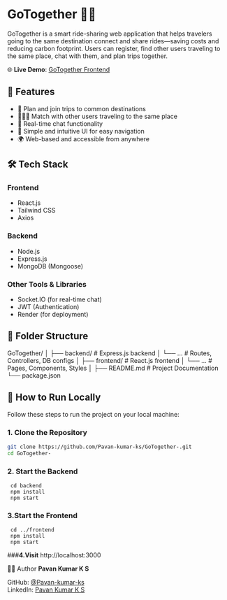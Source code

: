 # GoTogether 🚗💬

GoTogether is a smart ride-sharing web application that helps travelers going to the same destination connect and share rides—saving costs and reducing carbon footprint. Users can register, find other users traveling to the same place, chat with them, and plan trips together.

🌐 **Live Demo**: [GoTogether Frontend](https://frontend-gotogether.onrender.com)

## 🚀 Features

- 🧭 Plan and join trips to common destinations  
- 🧑‍🤝‍🧑 Match with other users traveling to the same place  
- 💬 Real-time chat functionality  
- 🧾 Simple and intuitive UI for easy navigation  
- 🌍 Web-based and accessible from anywhere  

## 🛠️ Tech Stack

### Frontend
- React.js
- Tailwind CSS
- Axios

### Backend
- Node.js
- Express.js
- MongoDB (Mongoose)

### Other Tools & Libraries
- Socket.IO (for real-time chat)
- JWT (Authentication)
- Render (for deployment)

## 📂 Folder Structure

GoTogether/
│
├── backend/ # Express.js backend
│ └── ... # Routes, Controllers, DB configs
│
├── frontend/ # React.js frontend
│ └── ... # Pages, Components, Styles
│
├── README.md # Project Documentation
└── package.json


## 🚧 How to Run Locally

Follow these steps to run the project on your local machine:

### 1. Clone the Repository

```bash
git clone https://github.com/Pavan-kumar-ks/GoTogether-.git
cd GoTogether-

```
### **2. Start the Backend**
     cd backend
     npm install
     npm start


### **3.Start the Frontend**
     cd ../frontend
     npm install
     npm start

 ###**4.Visit**
   http://localhost:3000


👨‍💻 Author
**Pavan Kumar K S**

GitHub: [@Pavan-kumar-ks](https://github.com/Pavan-kumar-ks)    
LinkedIn: [Pavan Kumar K S](https://www.linkedin.com/in/pavan-kumar-k-s/) 

   
